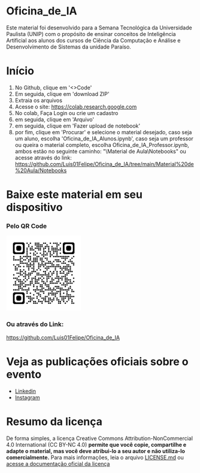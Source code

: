 # Oficina_de_IA
Este material foi desenvolvido para a Semana Tecnológica da Universidade Paulista (UNIP) com o propósito de ensinar conceitos de Inteligência Artificial aos alunos dos cursos de Ciência da Computação e Análise e Desenvolvimento de Sistemas da unidade Paraíso.

# Início
1. No Github, clique em '<>Code'
2. Em seguida, clique em 'download ZIP'
3. Extraia os arquivos
4. Acesse o site: https://colab.research.google.com
5. No colab, Faça Login ou crie um cadastro
6. em seguida, clique em 'Arquivo'
7. em seguida, clique em 'Fazer upload de notebook'
8. por fim, clique em 'Procurar' e selecione o material desejado, caso seja um aluno, escolha 'Oficina_de_IA_Alunos.ipynb', caso seja um professor ou queira o material completo, escolha Oficina_de_IA_Professor.ipynb, ambos estão no seguinte caminho: "\Material de Aula\Notebooks" ou acesse através do link: https://github.com/Luis01Felipe/Oficina_de_IA/tree/main/Material%20de%20Aula/Notebooks

# Baixe este material em seu dispositivo 
### Pelo QR Code
<img src="https://github.com/Luis01Felipe/Oficina_de_IA/blob/main/QR_Code.png" alt="QR Code" width="200" height="200">

### Ou através do Link:
https://github.com/Luis01Felipe/Oficina_de_IA

# Veja as publicações oficiais sobre o evento
- [Linkedin](https://www.linkedin.com/posts/luis-felipe-moraes-gomes-couto-b10781201_tecnologia-python-ia-activity-7260716728005890050-AmHC?utm_source=share&utm_medium=member_desktop)
- [Instagram](https://www.instagram.com/p/DCIMj3JyNYTgPS71s9nE7Q7o6qI-dBYzJV_mn40/?utm_source=ig_web_copy_link&igsh=MzRlODBiNWFlZA==)

# Resumo da licença 
De forma simples, a licença Creative Commons Attribution-NonCommercial 4.0 International (CC BY-NC 4.0) **permite que você copie, compartilhe e adapte o material, mas você deve atribui-lo a seu autor e não utiliza-lo comercialmente.** Para mais informações, leia o arquivo [LICENSE.md](https://github.com/Luis01Felipe/Oficina_de_IA/blob/main/LICENSE.md) ou [acesse a documentação oficial da licença](https://creativecommons.org/licenses/by-nc/4.0/deed.en)
